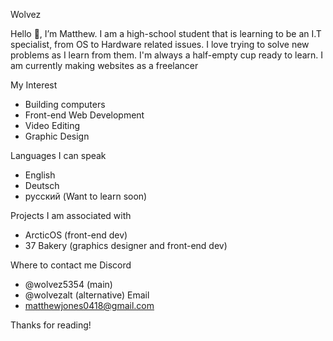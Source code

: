 Wolvez

Hello 👋, I’m Matthew. I am a high-school student that is learning to be an I.T specialist, from OS to Hardware related issues. I love trying to solve new problems as I learn from them. I'm always a half-empty cup ready to learn. I am currently making websites as a freelancer


My Interest
- Building computers
- Front-end Web Development
- Video Editing
- Graphic Design


Languages I can speak
- English
- Deutsch
- русский (Want to learn soon)


Projects I am associated with
- ArcticOS (front-end dev)
- 37 Bakery (graphics designer and front-end dev)


Where to contact me
  Discord
  - @wolvez5354 (main)
  - @wolvezalt (alternative)
  Email
  - matthewjones0418@gmail.com


Thanks for reading!
